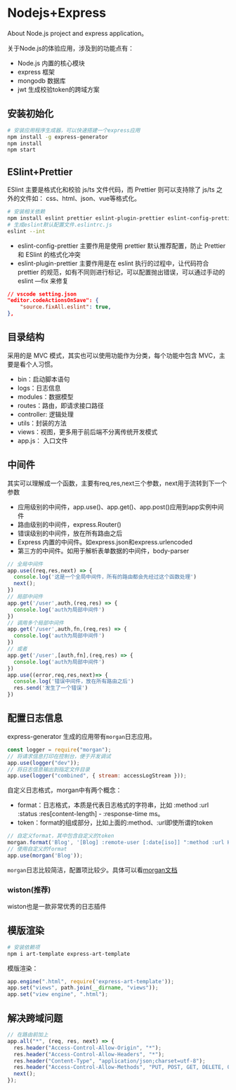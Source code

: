 # Nodejs+Express

About Node.js project and express application。

关于Node.js的体验应用，涉及到的功能点有：

- Node.js 内置的核心模块
- express 框架
- mongodb 数据库
- jwt 生成校验token的跨域方案

## 安装初始化

```bash
# 安装应用程序生成器，可以快速搭建一个express应用
npm install -g express-generator
npm install
npm start
```


## ESlint+Prettier

ESlint 主要是格式化和校验 js/ts 文件代码，而 Prettier 则可以支持除了 js/ts 之外的文件如： css、html、json、vue等格式化。

```bash
# 安装相关依赖
npm install eslint prettier eslint-plugin-prettier eslint-config-prettier eslint-config-airbnb-base --save-dev
# 生成eslint默认配置文件.eslintrc.js
eslint --int
```

- eslint-config-prettier 主要作用是使用 prettier 默认推荐配置，防止 Prettier 和 ESlint 的格式化冲突
- eslint-plugin-prettier 主要作用是在 eslint 执行的过程中，让代码符合 prettier 的规范，如有不同则进行标记，可以配置抛出错误，可以通过手动的 eslint —fix 来修复

```json
// vscode setting.json
"editor.codeActionsOnSave": {
    "source.fixAll.eslint": true,
},
```


## 目录结构

采用的是 MVC 模式，其实也可以使用功能作为分类，每个功能中包含 MVC，主要是看个人习惯。

- bin：启动脚本语句
- logs：日志信息
- modules：数据模型
- routes：路由，即请求接口路径
- controller: 逻辑处理
- utils：封装的方法
- views：视图，更多用于前后端不分离传统开发模式
- app.js： 入口文件


## 中间件

其实可以理解成一个函数，主要有req,res,next三个参数，next用于流转到下一个参数

- 应用级别的中间件，app.use()、app.get()、app.post()应用到app实例中间件
- 路由级别的中间件，express.Router()
- 错误级别的中间件，放在所有路由之后
- Express 内置的中间件。如express.json和express.urlencoded
- 第三方的中间件。如用于解析表单数据的中间件，body-parser

```js
// 全局中间件
app.use((req,res,next) => {
  console.log('这是一个全局中间件，所有的路由都会先经过这个函数处理')
  next();
})
// 局部中间件
app.get('/user',auth,(req,res) => {
  console.log('auth为局部中间件')
})
// 调用多个局部中间件
app.get('/user',auth,fn,(req,res) => {
  console.log('auth为局部中间件')
})
// 或者
app.get('/user',[auth,fn],(req,res) => {
  console.log('auth为局部中间件')
})
app.use((error,req,res,next)=> {
  console.log('错误中间件，放在所有路由之后')
  res.send('发生了一个错误')
})
```


## 配置日志信息

express-generator 生成的应用带有`morgan`日志应用。

```js
const logger = require("morgan");
// 将请求信息打印在控制台，便于开发调试
app.use(logger("dev"));
// 将日志信息输出到指定文件目录
app.use(logger("combined", { stream: accessLogStream }));
```

自定义日志格式，morgan中有两个概念：

- format：日志格式，本质是代表日志格式的字符串，比如 :method :url :status :res[content-length] - :response-time ms。
- token：format的组成部分，比如上面的:method、:url即使所谓的token

```js
// 自定义format，其中包含自定义的token
morgan.format('Blog', '[Blog] :remote-user [:date[iso]] ":method :url HTTP/:http-version" :status ":user-agent" response-time[digits]');
// 使用自定义的format
app.use(morgan('Blog'));
```

`morgan`日志比较简洁，配置项比较少。具体可以看[morgan文档](https://github.com/expressjs/morgan/)

### wiston(推荐)

wiston也是一款非常优秀的日志插件


## 模版渲染

```bash
# 安装依赖项
npm i art-template express-art-template
```

模版渲染：

```js
app.engine(".html", require('express-art-template'));
app.set("views", path.join(__dirname, "views"));
app.set("view engine", ".html");
```


## 解决跨域问题

```js
// 在路由前加上
app.all("*", (req, res, next) => {
  res.header("Access-Control-Allow-Origin", "*");
  res.header("Access-Control-Allow-Headers", "*");
  res.header("Content-Type", "application/json;charset=utf-8");
  res.header("Access-Control-Allow-Methods", "PUT, POST, GET, DELETE, OPTIONS");
  next();
});
```
